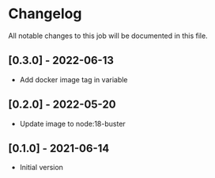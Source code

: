 # Changelog
All notable changes to this job will be documented in this file.

## [0.3.0] - 2022-06-13
* Add docker image tag in variable 

## [0.2.0] - 2022-05-20
* Update image to node:18-buster

## [0.1.0] - 2021-06-14
* Initial version